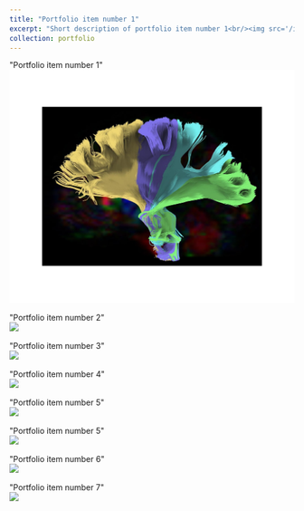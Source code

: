 ```yaml
---
title: "Portfolio item number 1"
excerpt: "Short description of portfolio item number 1<br/><img src='/images/500x300.png'>"
collection: portfolio
---
```


"Portfolio item number 1"<br/><img src='/images/photo_2022-09-26_10-31-26.jpg'>

"Portfolio item number 2"<br/><img src='photo_2022-09-26_10-31-21.jpg'>

"Portfolio item number 3"<br/><img src='photo_2022-09-26_10-31-18.jpg'>

"Portfolio item number 4"<br/><img src='photo_2022-09-26_10-31-13.jpg'>

"Portfolio item number 5"<br/><img src='photo_2022-09-26_10-31-08.jpg'>

"Portfolio item number 5"<br/><img src='photo_2022-09-26_10-31-05.jpg'>

"Portfolio item number 6"<br/><img src='photo_2022-09-26_10-30-59.jpg'>

"Portfolio item number 7"<br/><img src='photo_2022-09-26_10-29-47.jpg'>
<!-- 
This is an item in your portfolio. It can be have images or nice text. If you name the file .md, it will be parsed as markdown. If you name the file .html, it will be parsed as HTML. 
 -->
 
